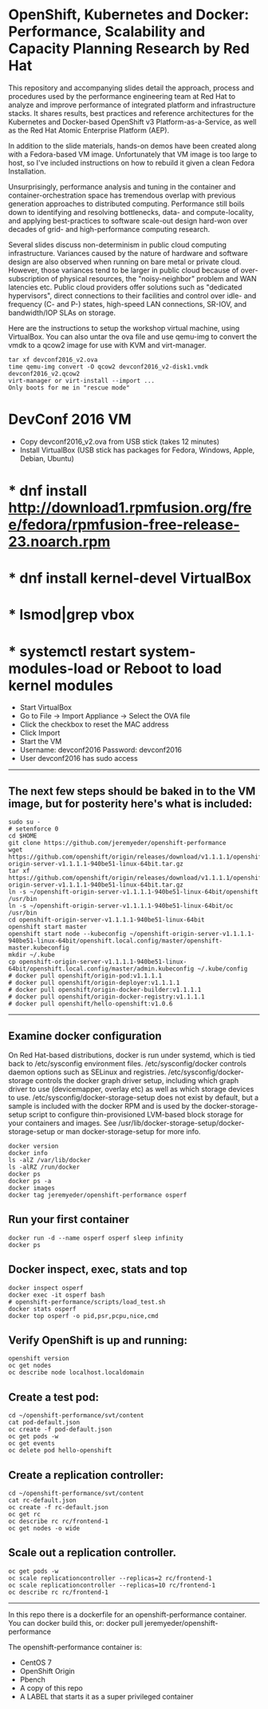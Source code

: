 # OpenShift, Kubernetes and Docker: Performance, Scalability and Capacity Planning Research by Red Hat

This repository and accompanying slides detail the approach, process and procedures used by the performance engineering team at Red Hat to analyze and improve performance of integrated platform and infrastructure stacks.  It shares results, best practices and reference architectures for the Kubernetes and Docker-based OpenShift v3 Platform-as-a-Service, as well as the Red Hat Atomic Enterprise Platform  (AEP).

In addition to the slide materials, hands-on demos have been created along with a Fedora-based VM image.  Unfortunately that VM image is too large to host, so I've included instructions on how to rebuild it given a clean Fedora Installation.

Unsurprisingly, performance analysis and tuning in the container and container-orchestration space has tremendous overlap with previous generation approaches to distributed computing.  Performance still boils down to identifying and resolving bottlenecks, data- and compute-locality, and applying best-practices to software scale-out design hard-won over decades of grid- and high-performance computing research.

Several slides discuss non-determinism in public cloud computing infrastructure.  Variances caused by the nature of hardware and software design are also observed when running on bare metal or private cloud.  However, those variances tend to be larger in public cloud because of over-subscription of physical resources, the "noisy-neighbor" problem and WAN latencies etc.  Public cloud providers offer solutions such as "dedicated hypervisors", direct connections to their facilities and control over idle- and frequency (C- and P-) states, high-speed LAN connections, SR-IOV, and bandwidth/IOP SLAs on storage.

Here are the instructions to setup the workshop virtual machine, using VirtualBox.  You can also untar the ova file and use qemu-img to convert the vmdk to a qcow2 image for use with KVM and virt-manager.

```
tar xf devconf2016_v2.ova
time qemu-img convert -O qcow2 devconf2016_v2-disk1.vmdk devconf2016_v2.qcow2
virt-manager or virt-install --import ...
Only boots for me in "rescue mode"
```

# DevConf 2016 VM
* Copy devconf2016_v2.ova from USB stick (takes 12 minutes)
* Install VirtualBox (USB stick has packages for Fedora, Windows, Apple, Debian, Ubuntu)
# * dnf install http://download1.rpmfusion.org/free/fedora/rpmfusion-free-release-23.noarch.rpm
# * dnf install kernel-devel VirtualBox
# * lsmod|grep vbox
# * systemctl restart system-modules-load or Reboot to load kernel modules
* Start VirtualBox
* Go to File -> Import Appliance -> Select the OVA file
* Click the checkbox to reset the MAC address
* Click Import
* Start the VM
* Username:  devconf2016 Password:  devconf2016
* User devconf2016 has sudo access

------------

## The next few steps should be baked in to the VM image, but for posterity here's what is included:

```
sudo su -
# setenforce 0
cd $HOME
git clone https://github.com/jeremyeder/openshift-performance
wget https://github.com/openshift/origin/releases/download/v1.1.1.1/openshift-origin-server-v1.1.1.1-940be51-linux-64bit.tar.gz
tar xf https://github.com/openshift/origin/releases/download/v1.1.1.1/openshift-origin-server-v1.1.1.1-940be51-linux-64bit.tar.gz
ln -s ~/openshift-origin-server-v1.1.1.1-940be51-linux-64bit/openshift /usr/bin
ln -s ~/openshift-origin-server-v1.1.1.1-940be51-linux-64bit/oc /usr/bin
cd openshift-origin-server-v1.1.1.1-940be51-linux-64bit
openshift start master
openshift start node --kubeconfig ~/openshift-origin-server-v1.1.1.1-940be51-linux-64bit/openshift.local.config/master/openshift-master.kubeconfig
mkdir ~/.kube
cp openshift-origin-server-v1.1.1.1-940be51-linux-64bit/openshift.local.config/master/admin.kubeconfig ~/.kube/config
# docker pull openshift/origin-pod:v1.1.1.1
# docker pull openshift/origin-deployer:v1.1.1.1
# docker pull openshift/origin-docker-builder:v1.1.1.1
# docker pull openshift/origin-docker-registry:v1.1.1.1
# docker pull openshift/hello-openshift:v1.0.6
```

------------


## Examine docker configuration
On Red Hat-based distributions, docker is run under systemd, which is tied back to /etc/sysconfig environment files.
/etc/sysconfig/docker controls daemon options such as SELinux and registries.
/etc/sysconfig/docker-storage controls the docker graph driver setup, including which graph driver to use (devicemapper, overlay etc) as well as which storage devices to use.
/etc/sysconfig/docker-storage-setup does not exist by default, but a sample is included with the docker RPM and is used by the docker-storage-setup script to configure thin-provisioned LVM-based block storage for your containers and images. See /usr/lib/docker-storage-setup/docker-storage-setup or man docker-storage-setup for more info.

```
docker version
docker info
ls -alZ /var/lib/docker
ls -alRZ /run/docker
docker ps
docker ps -a
docker images
docker tag jeremyeder/openshift-performance osperf
```



## Run your first container
```
docker run -d --name osperf osperf sleep infinity
docker ps
```

## Docker inspect, exec, stats and top

```
docker inspect osperf
docker exec -it osperf bash
# openshift-performance/scripts/load_test.sh
docker stats osperf
docker top osperf -o pid,psr,pcpu,nice,cmd
```


## Verify OpenShift is up and running:

```
openshift version
oc get nodes
oc describe node localhost.localdomain
```

## Create a test pod:

```
cd ~/openshift-performance/svt/content
cat pod-default.json
oc create -f pod-default.json
oc get pods -w
oc get events
oc delete pod hello-openshift
```

## Create a replication controller:
```
cd ~/openshift-performance/svt/content
cat rc-default.json
oc create -f rc-default.json
oc get rc
oc describe rc rc/frontend-1
oc get nodes -o wide
```

## Scale out a replication controller.
```
oc get pods -w
oc scale replicationcontroller --replicas=2 rc/frontend-1
oc scale replicationcontroller --replicas=10 rc/frontend-1
oc describe rc rc/frontend-1
```






------------

In this repo there is a dockerfile for an openshift-performance container.  You can docker build this, or:
docker pull jeremyeder/openshift-performance

The openshift-performance container is:

* CentOS 7
* OpenShift Origin
* Pbench
* A copy of this repo
* A LABEL that starts it as a super privileged container
